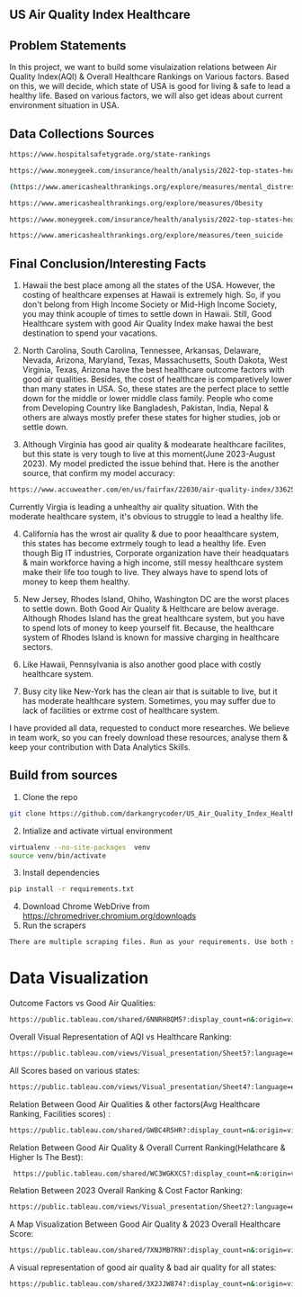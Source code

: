 ## US  Air Quality Index Healthcare
## Problem Statements
In this project, we want to build some visulaization relations between Air Quality Index(AQI) & Overall Healthcare Rankings on Various factors. Based on this, we will decide, which state of USA is good for living & safe to lead a healthy life. Based on various factors, we will also get ideas about current environment situation in USA. 

## Data Collections Sources
```bash
https://www.hospitalsafetygrade.org/state-rankings
```
```bash
https://www.moneygeek.com/insurance/health/analysis/2022-top-states-health-care/
```
```bash
(https://www.americashealthrankings.org/explore/measures/mental_distress
```
```bash
https://www.americashealthrankings.org/explore/measures/Obesity
```
```bash
https://www.moneygeek.com/insurance/health/analysis/2022-top-states-health-care/
```
```bash
https://www.americashealthrankings.org/explore/measures/teen_suicide
```

## Final Conclusion/Interesting Facts

1. Hawaii the best place among all the states of the USA. However, the costing of healthcare expenses at Hawaii is extremely high. So, if you don't belong from High Income Society or Mid-High Income Society, you may think acouple of times to settle down in Hawaii. Still, Good Healthcare system with good Air Quality Index make hawai the best destination to spend your vacations. 

2. North Carolina, South Carolina, Tennessee, Arkansas, Delaware, Nevada, Arizona, Maryland, Texas, Massachusetts, South Dakota, West Virginia, Texas, Arizona have the best healthcare outcome factors with good air qualities. Besides, the cost of healthcare is comparetively lower than many states in USA. So, these states are the perfect place to settle down for the middle or lower middle class family. People who come from Developing Country like Bangladesh, Pakistan, India, Nepal & others are always mostly prefer these states for higher studies, job or settle down.

3.  Although Virginia has good air quality & modearate healthcare facilites, but this state is very tough to live at this moment(June 2023-August 2023). My model predicted the issue behind that. Here is the another source, that confirm my model accuracy:
```bash
https://www.accuweather.com/en/us/fairfax/22030/air-quality-index/336254
```
Currently Virgia is leading a unhealthy air quality situation. With the moderate healthcare system, it's obvious to struggle to lead a healthy life. 

4.  California has the wrost air quality & due to poor heaalthcare system, this states has become extrmely tough to lead a healthy life. Even though Big IT industries, Corporate organization have their headquatars & main workforce having a high income, still messy healthcare system make their life too tough to live. They always have to spend lots of money to keep them healthy. 

5. New Jersey, Rhodes Island, Ohiho, Washington DC  are the worst places to settle down. Both Good Air Quality & Helthcare are below average. Although Rhodes Island has the great healthcare system, but you have to spend lots of money to keep yourself fit. Because, the healthcare system of Rhodes Island is known for massive charging in healthcare sectors. 

6.  Like Hawaii, Pennsylvania is also another good place with costly healthcare system.

7.  Busy city like New-York has the clean air that is suitable to live, but it has moderate healthcare system. Sometimes, you may suffer due to lack of facilities or extrme cost of healthcare system.

I have provided all data, requested to conduct more researches. We believe in team work, so you can freely download these resources, analyse them & keep your contribution with Data Analytics Skills. 

## Build from sources

1. Clone the repo
```bash
git clone https://github.com/darkangrycoder/US_Air_Quality_Index_Healthcare.git
```
2. Intialize and activate virtual environment
```bash
virtualenv --no-site-packages  venv
source venv/bin/activate
```
3. Install dependencies
```bash
pip install -r requirements.txt
```
4. Download Chrome WebDrive from https://chromedriver.chromium.org/downloads 
5. Run the scrapers
```bash
There are multiple scraping files. Run as your requirements. Use both selenium & bs4. 
```
# Data Visualization
Outcome Factors vs Good Air Qualities:
```bash
https://public.tableau.com/shared/6NNRH8QM5?:display_count=n&:origin=viz_share_link
```
Overall Visual Representation of AQI vs Healthcare Ranking: 
```bash
https://public.tableau.com/views/Visual_presentation/Sheet5?:language=en-US&publish=yes&:display_count=n&:origin=viz_share_link
```
All Scores based on various states: 
```bash
https://public.tableau.com/views/Visual_presentation/Sheet4?:language=en-US&publish=yes&:display_count=n&:origin=viz_share_link
```
Relation Between Good Air Qualities & other factors(Avg Healthcare Ranking, Facilities scores) :
```bash
https://public.tableau.com/shared/GWBC4R5HR?:display_count=n&:origin=viz_share_link
```
Relation Between Good Air Quality & Overall Current Ranking(Helathcare & Higher Is The Best):
```bash
 https://public.tableau.com/shared/WC3WGKXCS?:display_count=n&:origin=viz_share_link
```
Relation Between 2023 Overall Ranking & Cost Factor Ranking:
```bash
https://public.tableau.com/views/Visual_presentation/Sheet2?:language=en-US&publish=yes&:display_count=n&:origin=viz_share_link
```
A Map Visualization Between Good Air Quality & 2023 Overall Healthcare Score: 
```bash
https://public.tableau.com/shared/7XNJMB7RN?:display_count=n&:origin=viz_share_link
```
A visual representation of good air quality & bad air quality for all states:
```bash 
https://public.tableau.com/shared/3X2JJW874?:display_count=n&:origin=viz_share_link
```

